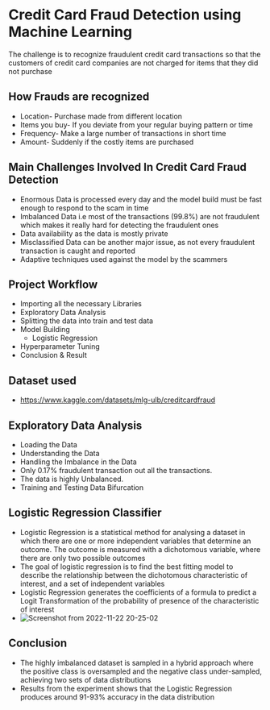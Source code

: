 # Credit Card Fraud Detection using Machine Learning
The challenge is to recognize fraudulent credit card transactions so that the customers of credit card companies are not charged for items that they did not purchase

## How Frauds are recognized
- Location- Purchase made from different location
- Items you buy- If you deviate from your regular buying pattern or time
- Frequency- Make a large number of transactions in short time
- Amount- Suddenly if the costly items are purchased

## Main Challenges Involved In Credit Card Fraud Detection

- Enormous Data is processed every day and the model build must be fast enough to respond to the scam in time
- Imbalanced Data i.e most of the transactions (99.8%) are not fraudulent which makes it really hard for detecting the fraudulent ones
- Data availability as the data is mostly private
- Misclassified Data can be another major issue, as not every fraudulent transaction is caught and reported
- Adaptive techniques used against the model by the scammers

## Project Workflow
- Importing all the necessary Libraries
- Exploratory Data Analysis
- Splitting the data into train and test data
- Model Building
  - Logistic Regression
- Hyperparameter Tuning
- Conclusion & Result

## Dataset used
- https://www.kaggle.com/datasets/mlg-ulb/creditcardfraud

## Exploratory Data Analysis
- Loading the Data
- Understanding the Data
- Handling the Imbalance in the Data
 - Only 0.17% fraudulent transaction out all the transactions. 
 - The data is highly Unbalanced.
- Training and Testing Data Bifurcation

## Logistic Regression Classifier

- Logistic Regression is a statistical method for analysing a dataset in which there are one or more independent variables that determine an outcome. The outcome is measured with a dichotomous variable, where there are only two possible outcomes
- The goal of logistic regression is to find the best fitting model to describe the relationship between the dichotomous characteristic of interest, and a set of independent variables
- Logistic Regression generates the coefficients of a formula to predict a Logit Transformation of the probability of presence of the characteristic of interest
- ![Screenshot from 2022-11-22 20-25-02](https://user-images.githubusercontent.com/71398237/203345948-a14b9c3b-2547-4bd9-8b33-9f786dce926a.png)


## Conclusion
- The highly imbalanced dataset is sampled in a hybrid approach where the positive class is oversampled and the negative class under-sampled, achieving two sets of data distributions
- Results from the experiment shows that the Logistic Regression produces around 91-93% accuracy in the data distribution
 


